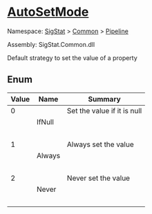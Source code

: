 # [AutoSetMode](./AutoSetMode.md)
Namespace: [SigStat]() > [Common](./../README.md) > [Pipeline](./README.md)

Assembly: SigStat.Common.dll


Default strategy to set the value of a property

##	Enum

| Value | Name | Summary | 
| --- | --- | --- | 
| 0<p>&nbsp;</p>| IfNull| Set the value if it is null<p>&nbsp;</p>| <br>
| 1<p>&nbsp;</p>| Always| Always set the value<p>&nbsp;</p>| <br>
| 2<p>&nbsp;</p>| Never| Never set the value<p>&nbsp;</p>| <br>


